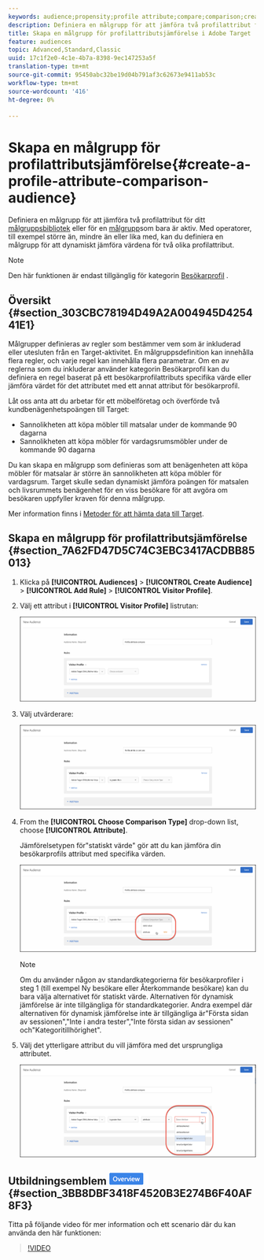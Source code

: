 ```yaml
---
keywords: audience;propensity;profile attribute;compare;comparison;create audience;creating audience
description: Definiera en målgrupp för att jämföra två profilattribut för målpublikbiblioteket eller för en målgrupp som bara är aktiv. Med operatorer, till exempel större än, mindre än eller lika med, kan du definiera en målgrupp för att dynamiskt jämföra värdena för två olika profilattribut.
title: Skapa en målgrupp för profilattributsjämförelse i Adobe Target
feature: audiences
topic: Advanced,Standard,Classic
uuid: 17c1f2e0-4c1e-4b7a-8398-9ec147253a5f
translation-type: tm+mt
source-git-commit: 95450abc32be19d04b791af3c62673e9411ab53c
workflow-type: tm+mt
source-wordcount: '416'
ht-degree: 0%

---
```



# Skapa en målgrupp för profilattributsjämförelse{#create-a-profile-attribute-comparison-audience}

Definiera en målgrupp för att jämföra två profilattribut för ditt [målgruppsbibliotek](/help/c-target/c-audiences/audiences.md) eller för en [målgrupp](/help/c-target/creating-activity-only-audience.md)som bara är aktiv. Med operatorer, till exempel större än, mindre än eller lika med, kan du definiera en målgrupp för att dynamiskt jämföra värdena för två olika profilattribut.

>[!NOTE]
>
>Den här funktionen är endast tillgänglig för kategorin [Besökarprofil](/help/c-target/c-audiences/c-target-rules/visitor-profile.md#concept_E972690B9A4C4372A34229FA37EDA38E) .

## Översikt {#section_303CBC78194D49A2A004945D425441E1}

Målgrupper definieras av regler som bestämmer vem som är inkluderad eller utesluten från en Target-aktivitet. En målgruppsdefinition kan innehålla flera regler, och varje regel kan innehålla flera parametrar. Om en av reglerna som du inkluderar använder kategorin Besökarprofil kan du definiera en regel baserat på ett besökarprofilattributs specifika värde eller jämföra värdet för det attributet med ett annat attribut för besökarprofil.

Låt oss anta att du arbetar för ett möbelföretag och överförde två kundbenägenhetspoängen till Target:

* Sannolikheten att köpa möbler till matsalar under de kommande 90 dagarna
* Sannolikheten att köpa möbler för vardagsrumsmöbler under de kommande 90 dagarna

Du kan skapa en målgrupp som definieras som att benägenheten att köpa möbler för matsalar är större än sannolikheten att köpa möbler för vardagsrum. Target skulle sedan dynamiskt jämföra poängen för matsalen och livsrummets benägenhet för en viss besökare för att avgöra om besökaren uppfyller kraven för denna målgrupp.

Mer information finns i [Metoder för att hämta data till Target](/help/c-implementing-target/c-considerations-before-you-implement-target/c-methods-to-get-data-into-target/methods-to-get-data-into-target.md#concept_0069C0EFB56C4700BB33F2F35C2B9B17).

## Skapa en målgrupp för profilattributsjämförelse {#section_7A62FD47D5C74C3EBC3417ACDBB85013}

1. Klicka på **[!UICONTROL Audiences]** > **[!UICONTROL Create Audience]** > **[!UICONTROL Add Rule]** > **[!UICONTROL Visitor Profile]**.
1. Välj ett attribut i **[!UICONTROL Visitor Profile]** listrutan:

   ![Propensitetspoäng 1](assets/propensity_score_1.png)

1. Välj utvärderare:

   ![Propensitetspoäng 2](assets/propensity_score_2.png)

1. From the **[!UICONTROL Choose Comparison Type]** drop-down list, choose **[!UICONTROL Attribute]**.

   Jämförelsetypen för&quot;statiskt värde&quot; gör att du kan jämföra din besökarprofils attribut med specifika värden.

   ![Propensivt poäng 3](assets/propensity_score_3.png)

   >[!NOTE]
   >
   >Om du använder någon av standardkategorierna för besökarprofiler i steg 1 (till exempel Ny besökare eller Återkommande besökare) kan du bara välja alternativet för statiskt värde. Alternativen för dynamisk jämförelse är inte tillgängliga för standardkategorier. Andra exempel där alternativen för dynamisk jämförelse inte är tillgängliga är&quot;Första sidan av sessionen&quot;,&quot;Inte i andra tester&quot;,&quot;Inte första sidan av sessionen&quot; och&quot;Kategoritillhörighet&quot;.

1. Välj det ytterligare attribut du vill jämföra med det ursprungliga attributet.

   ![](assets/propensity_score_4.png)

## Utbildningsemblem ![för videoöversikt](/help/assets/overview.png) {#section_3BB8DBF3418F4520B3E274B6F40AF8F3}

Titta på följande video för mer information och ett scenario där du kan använda den här funktionen:

>[!VIDEO](https://video.tv.adobe.com/v/23218/)